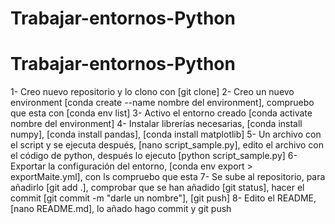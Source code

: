 # Trabajar-entornos-Python

# Trabajar-entornos-Python

1- Creo nuevo repositorio y lo clono con [git clone]
2- Creo un nuevo environment [conda create --name nombre del environment], compruebo que esta con [conda env list]
3- Activo el entorno creado [conda activate nombre del environment]
4- Instalar librerías necesarias, [conda install numpy], [conda install pandas], [conda install matplotlib]
5- Un archivo con el script y se ejecuta después, [nano script_sample.py], edito el archivo con el código de python, después lo ejecuto [python script_sample.py]
6- Exportar la configuración del entorno, [conda env export > exportMaite.yml], con ls compruebo que esta
7- Se sube al repositorio, para añadirlo [git add .], comprobar que se han añadido [git status], hacer el commit [git commit -m "darle un nombre"], [git push]
8- Edito el README, [nano README.md], lo añado hago commit y git push
